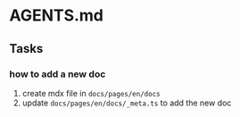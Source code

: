 # AGENTS.md

## Tasks

### how to add a new doc

1. create mdx file in `docs/pages/en/docs`
2. update `docs/pages/en/docs/_meta.ts` to add the new doc

